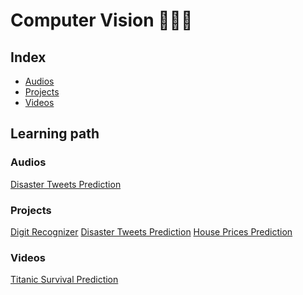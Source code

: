 <h1 align="left">Computer Vision 👨🏻‍💻</h1>

## Index

- [Audios](https://github.com/girlscript/winter-of-contributing/tree/Datascience_With_Python/Datascience_With_Python/Kaggle%20Competitions/Audios)
- [Projects](https://github.com/girlscript/winter-of-contributing/tree/Datascience_With_Python/Datascience_With_Python/Kaggle%20Competitions)
- [Videos](https://github.com/girlscript/winter-of-contributing/tree/Datascience_With_Python/Datascience_With_Python/Kaggle%20Competitions/Videos)

## Learning path

### Audios

[Disaster Tweets Prediction]()

### Projects

[Digit Recognizer](https://github.com/girlscript/winter-of-contributing/tree/Datascience_With_Python/Datascience_With_Python/Kaggle%20Competitions/Digit%20Recognizer)
[Disaster Tweets Prediction](https://github.com/girlscript/winter-of-contributing/tree/Datascience_With_Python/Datascience_With_Python/Kaggle%20Competitions/Disaster%20Tweets%20Prediction)
[House Prices Prediction](https://github.com/girlscript/winter-of-contributing/tree/Datascience_With_Python/Datascience_With_Python/Kaggle%20Competitions/House%20Prices%20Prediction)

### Videos

[Titanic Survival Prediction]()
